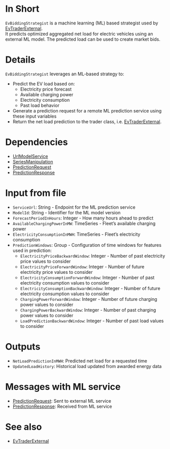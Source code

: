 # In Short

`EvBiddingStrategist` is a machine learning (ML) based strategist used by [EvTraderExternal](../Agents/EvTraderExternal).  
It predicts optimized aggregated net load for electric vehicles using an external ML model.
The predicted load can be used to create market bids.

# Details

`EvBiddingStrategist` leverages an ML-based strategy to:

- Predict the EV load based on:
    - Electricity price forecast
    - Available charging power
    - Electricity consumption
    - Past load behavior
- Generate a prediction request for a remote ML prediction service using these input variables
- Return the net load prediction to the trader class, i.e. [EvTraderExternal](../Agents/EvTraderExternal).

# Dependencies

* [UrlModelService](../Util/UrlModelService)
* [SeriesManipulation](../Util/SeriesManipulation)
* [PredictionRequest](../Comms/PredictionRequest)
* [PredictionResponse](../Comms/PredictionResponse)

# Input from file

* `ServiceUrl`: String - Endpoint for the ML prediction service
* `ModelId`: String - Identifier for the ML model version
* `ForecastPeriodInHours`: Integer - How many hours ahead to predict
* `AvailableChargingPowerInMW`: TimeSeries - Fleet’s available charging power
* `ElectricityConsumptionInMWH`: TimeSeries - Fleet’s electricity consumption
* `PredictionWindows`: Group - Configuration of time windows for features used in prediction:
    * `ElectricityPriceBackwardWindow`: Integer - Number of past electricity price values to consider
    * `ElectricityPriceForwardWindow`: Integer - Number of future electricity price values to consider
    * `ElectricityConsumptionForwardWindow`: Integer - Number of past electricity consumption values to consider
    * `ElectricityConsumptionBackwardWindow`: Integer - Number of future electricity consumption values to consider
    * `ChargingPowerForwardWindow`: Integer - Number of future charging power values to consider
    * `ChargingPowerBackwardWindow`: Integer - Number of past charging power values to consider
    * `LoadPredictionBackwardWindow`: Integer - Number of past load values to consider

# Outputs

* `NetLoadPredictionInMWH`: Predicted net load for a requested time
* `UpdatedLoadHistory`: Historical load updated from awarded energy data

# Messages with ML service

* [PredictionRequest](../Comms/PredictionRequest): Sent to external ML service
* [PredictionResponse](../Comms/PredictionResponse): Received from ML service

# See also

* [EvTraderExternal](../Agents/EvTraderExternal)
